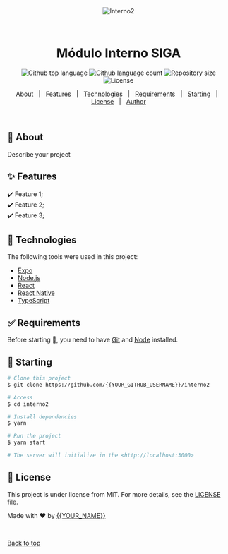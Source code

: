 <div align="center" id="top"> 
  <img src="./.github/app.gif" alt="Interno2" />

  &#xa0;

  <!-- <a href="https://interno2.netlify.app">Demo</a> -->
</div>

<h1 align="center">Módulo Interno SIGA</h1>

<p align="center">
  <img alt="Github top language" src="https://img.shields.io/github/languages/top/{{YOUR_GITHUB_USERNAME}}/interno2?color=56BEB8">

  <img alt="Github language count" src="https://img.shields.io/github/languages/count/{{YOUR_GITHUB_USERNAME}}/interno2?color=56BEB8">

  <img alt="Repository size" src="https://img.shields.io/github/repo-size/{{YOUR_GITHUB_USERNAME}}/interno2?color=56BEB8">

  <img alt="License" src="https://img.shields.io/github/license/{{YOUR_GITHUB_USERNAME}}/interno2?color=56BEB8">

  <!-- <img alt="Github issues" src="https://img.shields.io/github/issues/{{YOUR_GITHUB_USERNAME}}/interno2?color=56BEB8" /> -->

  <!-- <img alt="Github forks" src="https://img.shields.io/github/forks/{{YOUR_GITHUB_USERNAME}}/interno2?color=56BEB8" /> -->

  <!-- <img alt="Github stars" src="https://img.shields.io/github/stars/{{YOUR_GITHUB_USERNAME}}/interno2?color=56BEB8" /> -->
</p>

<!-- Status -->

<!-- <h4 align="center"> 
	🚧  Interno2 🚀 Under construction...  🚧
</h4> 

<hr> -->

<p align="center">
  <a href="#dart-about">About</a> &#xa0; | &#xa0; 
  <a href="#sparkles-features">Features</a> &#xa0; | &#xa0;
  <a href="#rocket-technologies">Technologies</a> &#xa0; | &#xa0;
  <a href="#white_check_mark-requirements">Requirements</a> &#xa0; | &#xa0;
  <a href="#checkered_flag-starting">Starting</a> &#xa0; | &#xa0;
  <a href="#memo-license">License</a> &#xa0; | &#xa0;
  <a href="https://github.com/{{YOUR_GITHUB_USERNAME}}" target="_blank">Author</a>
</p>

<br>

## :dart: About ##

Describe your project

## :sparkles: Features ##

:heavy_check_mark: Feature 1;\
:heavy_check_mark: Feature 2;\
:heavy_check_mark: Feature 3;

## :rocket: Technologies ##

The following tools were used in this project:

- [Expo](https://expo.io/)
- [Node.js](https://nodejs.org/en/)
- [React](https://pt-br.reactjs.org/)
- [React Native](https://reactnative.dev/)
- [TypeScript](https://www.typescriptlang.org/)

## :white_check_mark: Requirements ##

Before starting :checkered_flag:, you need to have [Git](https://git-scm.com) and [Node](https://nodejs.org/en/) installed.

## :checkered_flag: Starting ##

```bash
# Clone this project
$ git clone https://github.com/{{YOUR_GITHUB_USERNAME}}/interno2

# Access
$ cd interno2

# Install dependencies
$ yarn

# Run the project
$ yarn start

# The server will initialize in the <http://localhost:3000>
```

## :memo: License ##

This project is under license from MIT. For more details, see the [LICENSE](LICENSE.md) file.


Made with :heart: by <a href="https://github.com/{{YOUR_GITHUB_USERNAME}}" target="_blank">{{YOUR_NAME}}</a>

&#xa0;

<a href="#top">Back to top</a>
